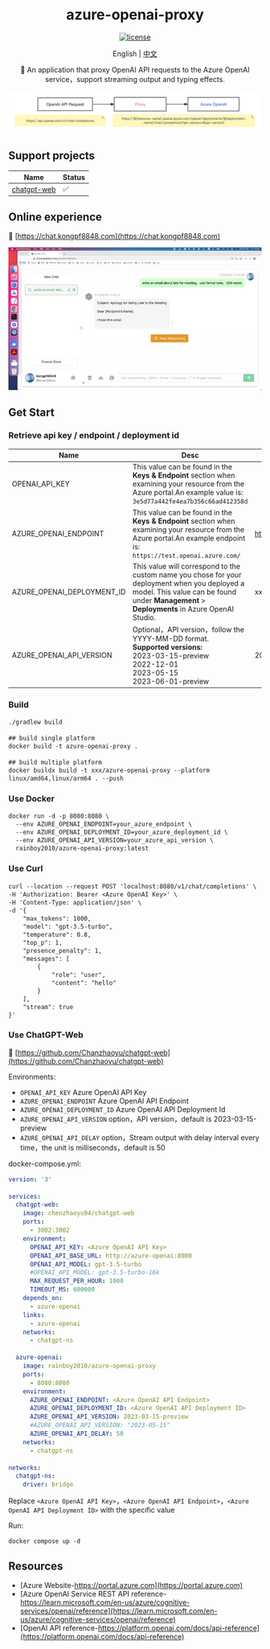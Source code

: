 <div align="center">
  
<h1 align="center">azure-openai-proxy</h1>

[![license](https://img.shields.io/github/license/modelscope/modelscope.svg)](https://github.com/kongpf8848/azure-openai-proxy/blob/master/LICENSE)

English | [中文](./README.md)

🚀 An application that proxy OpenAI API requests to the Azure OpenAI service，support streaming output and typing effects.

![proxy](https://github.com/kongpf8848/azure-openai-proxy/blob/master/assets/proxy.png) 
</div>

## Support projects
| Name                                                     | Status |
| -------------------------------------------------------- | ------ |
| [chatgpt-web](https://github.com/Chanzhaoyu/chatgpt-web) | ✅   |

## Online experience
🔗 [https://chat.kongpf8848.com](https://chat.kongpf8848.com)

![screenshot](https://github.com/kongpf8848/azure-openai-proxy/blob/master/assets/chatgpt-web.webp) 

## Get Start

### Retrieve api key / endpoint / deployment id

| Name                  | Desc                                                                                                                                                                                          | Default                                                  |
| --------------------- |-----------------------------------------------------------------------------------------------------------------------------------------------------------------------------------------------| ----------------------------- |
| OPENAI_API_KEY | This value can be found in the **Keys & Endpoint** section when examining your resource from the Azure portal.An example value is: `3e5d77a442fe4ea7b356c66ad412358d`                        |  |
| AZURE_OPENAI_ENDPOINT | This value can be found in the **Keys & Endpoint** section when examining your resource from the Azure portal.An example endpoint is: `https://test.openai.azure.com/`                        | https://xxx.openai.azure.com/ |
| AZURE_OPENAI_DEPLOYMENT_ID   | This value will correspond to the custom name you chose for your deployment when you deployed a model. This value can be found under **Management** > **Deployments** in Azure OpenAI Studio. | xxx |
| AZURE_OPENAI_API_VERSION  | Optional，API version，follow the YYYY-MM-DD format.<br>**Supported versions:**<br>2023-03-15-preview<br>2022-12-01<br>2023-05-15<br>2023-06-01-preview                                                  | 2023-03-15-preview |

### Build

```shell
./gradlew build

## build single platform
docker build -t azure-openai-proxy .

## build multiple platform
docker buildx build -t xxx/azure-openai-proxy --platform linux/amd64,linux/arm64 . --push

```

### Use Docker

```shell
docker run -d -p 8080:8080 \
  --env AZURE_OPENAI_ENDPOINT=your_azure_endpoint \
  --env AZURE_OPENAI_DEPLOYMENT_ID=your_azure_deployment_id \
  --env AZURE_OPENAI_API_VERSION=your_azure_api_version \
  rainboy2010/azure-openai-proxy:latest
```

### Use Curl

```shell
curl --location --request POST 'localhost:8080/v1/chat/completions' \
-H 'Authorization: Bearer <Azure OpenAI Key>' \
-H 'Content-Type: application/json' \
-d '{
    "max_tokens": 1000,
    "model": "gpt-3.5-turbo",
    "temperature": 0.8,
    "top_p": 1,
    "presence_penalty": 1,
    "messages": [
        {
            "role": "user",
            "content": "hello"
        }
    ],
    "stream": true
}'
```

### Use ChatGPT-Web

🔗 [https://github.com/Chanzhaoyu/chatgpt-web](https://github.com/Chanzhaoyu/chatgpt-web)

Environments:

- `OPENAI_API_KEY` Azure OpenAI API Key
- `AZURE_OPENAI_ENDPOINT` Azure OpenAI API Endpoint
- `AZURE_OPENAI_DEPLOYMENT_ID` Azure OpenAI API Deployment Id
- `AZURE_OPENAI_API_VERSION` option，API version，default is 2023-03-15-preview
- `AZURE_OPENAI_API_DELAY` option，Stream output with delay interval every time，the unit is milliseconds，default is 50

docker-compose.yml:

```yaml
version: '3'

services:
  chatgpt-web:
    image: chenzhaoyu94/chatgpt-web
    ports:
      - 3002:3002
    environment:
      OPENAI_API_KEY: <Azure OpenAI API Key>
      OPENAI_API_BASE_URL: http://azure-openai:8080
      OPENAI_API_MODEL: gpt-3.5-turbo
      #OPENAI_API_MODEL: gpt-3.5-turbo-16k
      MAX_REQUEST_PER_HOUR: 1000
      TIMEOUT_MS: 600000
    depends_on:
      - azure-openai
    links:
      - azure-openai
    networks:
      - chatgpt-ns

  azure-openai:
    image: rainboy2010/azure-openai-proxy
    ports:
      - 8080:8080
    environment:
      AZURE_OPENAI_ENDPOINT: <Azure OpenAI API Endpoint>
      AZURE_OPENAI_DEPLOYMENT_ID: <Azure OpenAI API Deployment ID>
      AZURE_OPENAI_API_VERSION: 2023-03-15-preview
      #AZURE_OPENAI_API_VERSION: "2023-05-15"
      AZURE_OPENAI_API_DELAY: 50
    networks:
      - chatgpt-ns

networks:
  chatgpt-ns:
    driver: bridge
```
Replace `<Azure OpenAI API Key>`，`<Azure OpenAI API Endpoint>`，`<Azure OpenAI API Deployment ID>` with the specific value

Run:

```shell
docker compose up -d
```

## Resources
- [Azure Website-https://portal.azure.com](https://portal.azure.com)
- [Azure OpenAI Service REST API reference-https://learn.microsoft.com/en-us/azure/cognitive-services/openai/reference](https://learn.microsoft.com/en-us/azure/cognitive-services/openai/reference)
- [OpenAI API reference-https://platform.openai.com/docs/api-reference](https://platform.openai.com/docs/api-reference)

